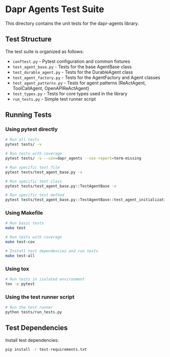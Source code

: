 # Dapr Agents Test Suite

This directory contains the unit tests for the dapr-agents library.

## Test Structure

The test suite is organized as follows:

- `conftest.py` - Pytest configuration and common fixtures
- `test_agent_base.py` - Tests for the base AgentBase class
- `test_durable_agent.py` - Tests for the DurableAgent class
- `test_agent_factory.py` - Tests for the AgentFactory and Agent classes
- `test_agent_patterns.py` - Tests for agent patterns (ReActAgent, ToolCallAgent, OpenAPIReActAgent)
- `test_types.py` - Tests for core types used in the library
- `run_tests.py` - Simple test runner script

## Running Tests

### Using pytest directly
```bash
# Run all tests
pytest tests/ -v

# Run tests with coverage
pytest tests/ -v --cov=dapr_agents --cov-report=term-missing

# Run specific test file
pytest tests/test_agent_base.py -v

# Run specific test class
pytest tests/test_agent_base.py::TestAgentBase -v

# Run specific test method
pytest tests/test_agent_base.py::TestAgentBase::test_agent_initialization -v
```

### Using Makefile
```bash
# Run basic tests
make test

# Run tests with coverage
make test-cov

# Install test dependencies and run tests
make test-all
```

### Using tox
```bash
# Run tests in isolated environment
tox -e pytest
```

### Using the test runner script
```bash
# Run the test runner
python tests/run_tests.py
```

## Test Dependencies

Install test dependencies:
```bash
pip install -r test-requirements.txt
```
